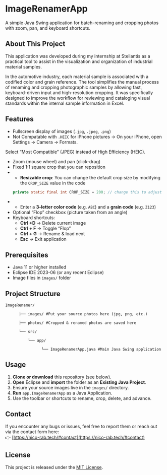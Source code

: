 # ImageRenamerApp

A simple Java Swing application for batch-renaming and cropping photos with zoom, pan, and keyboard shortcuts.

## About This Project

This application was developed during my internship at Stellantis as a practical tool to assist in the visualization and organization of industrial material samples.

In the automotive industry, each material sample is associated with a codified color and grain reference. The tool simplifies the manual process of renaming and cropping photographic samples by allowing fast, keyboard-driven input and high-resolution cropping. It was specifically designed to improve the workflow for reviewing and cataloging visual standards within the internal sample information in Excel.

## Features

- Fullscreen display of images (`.jpg`, `.jpeg`, `.png`)
- Not Compatable with `.HEIC` for iPhone pictures -> On your iPhone, open Settings → Camera → Formats.
  
Select “Most Compatible” (JPEG) instead of High Efficiency (HEIC).
- Zoom (mouse wheel) and pan (click-drag)  
- Fixed 1:1 square crop that you can reposition
- - **Resizable crop**: You can change the default crop size by modifying the `CROP_SIZE` value in the code  
  ```java
  private static final int CROP_SIZE = 200; // change this to adjust default crop size
- - Enter a **3-letter color code** (e.g. `ABC`) and a **grain code** (e.g. `Z123`)
- Optional “Flop” checkbox (picture taken from an angle)  
- Keyboard shortcuts:  
  - **Ctrl +D** → Delete current image  
  - **Ctrl + F** → Toggle “Flop”  
  - **Ctrl + G** → Rename & load next  
  - **Esc** → Exit application  

## Prerequisites

- Java 11 or higher installed  
- Eclipse IDE 2023-06 (or any recent Eclipse)  
- Image files in `images/` folder  

## Project Structure

    ImageRenamer/

          ├── images/ #Put your source photos here (jpg, png, etc.)

          ├── photos/ #Cropped & renamed photos are saved here

          └── src/

              └── app/

                    └── ImageRenamerApp.java #Main Java Swing application

## Usage

1. **Clone or download** this repository (see below).  
2. **Open** Eclipse and **import** the folder as an **Existing Java Project**.  
3. Ensure your source images live in the `images/` directory.  
4. **Run** `app.ImageRenamerApp` as a Java Application.  
5. Use the toolbar or shortcuts to rename, crop, delete, and advance.

## Contact

If you encounter any bugs or issues, feel free to report them or reach out via the contact form here:  
👉 [https://nico-rab.tech/#contact](https://nico-rab.tech/#contact)

## License

This project is released under the [MIT License](LICENSE).
